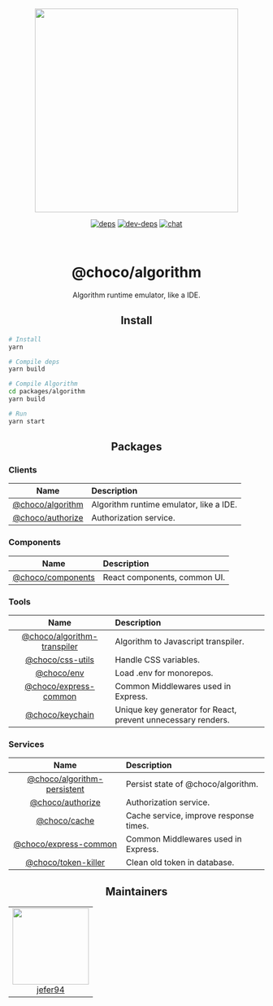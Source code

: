 <div align="center">
  <br>
  <br>

<a href="https://github.com/jefer94/algorithm">
    <img width="400"
      src="https://img.shields.io/badge/choco-algorithm-green.svg?style=for-the-badge&colorA=21252b&colorB=568af2">
  </a>

[![deps][deps]][deps-url]
[![dev-deps][dev-deps]][dev-deps-url]
[![chat][chat]][chat-url]

  <br>
  <h1>@choco/algorithm</h1>
  <p>
    Algorithm runtime emulator, like a IDE.
  </p>
</div>

<h2 align="center">Install</h2>

```bash
# Install
yarn

# Compile deps
yarn build

# Compile Algorithm
cd packages/algorithm
yarn build

# Run
yarn start
```

<h2 align="center">Packages</h2>

### Clients

|                   Name                | Description                             |
| :-----------------------------------: | :-------------------------------------- |
| [@choco/algorithm][choco-algorithm]   | Algorithm runtime emulator, like a IDE. |
| [@choco/authorize][choco-authorize]   | Authorization service.                  |

[choco-algorithm]: https://github.com/jefer94/choco/tree/master/packages/algorithm
[choco-authorize]: https://github.com/jefer94/choco/tree/master/packages/authorize

### Components

|                   Name                | Description                  |
| :-----------------------------------: | :--------------------------- |
| [@choco/components][choco-components] | React components, common UI. |

[choco-components]: https://github.com/jefer94/choco/tree/master/packages/components

### Tools

|                   Name                          | Description                                                  |
| :---------------------------------------------: | :----------------------------------------------------------- |
| [@choco/algorithm-transpiler][choco-transpiler] | Algorithm to Javascript transpiler.                          |
| [@choco/css-utils][choco-css]                   | Handle CSS variables.                                        |
| [@choco/env][choco-env]                         | Load .env for monorepos.                                     |
| [@choco/express-common][choco-express]          | Common Middlewares used in Express.                          |
| [@choco/keychain][choco-keychain]               | Unique key generator for React, prevent unnecessary renders. |

[choco-transpiler]: https://github.com/jefer94/choco/tree/master/packages/algorithm-transpiler
[choco-css]: https://github.com/jefer94/choco/tree/master/packages/css-utils
[choco-env]: https://github.com/jefer94/choco/tree/master/packages/env
[choco-express]: https://github.com/jefer94/choco/tree/master/packages/express-common
[choco-i18n]: https://github.com/jefer94/choco/tree/master/packages/i18n
[choco-keychain]: https://github.com/jefer94/choco/tree/master/packages/keychain

### Services

|                   Name                          | Description                            |
| :---------------------------------------------: | :------------------------------------- |
| [@choco/algorithm-persistent][choco-persistent] | Persist state of @choco/algorithm.     |
| [@choco/authorize][choco-authorize]             | Authorization service.                 |
| [@choco/cache][choco-cache]                     | Cache service, improve response times. |
| [@choco/express-common][choco-express]          | Common Middlewares used in Express.    |
| [@choco/token-killer][choco-killer]             | Clean old token in database.           |

[choco-persistent]: https://github.com/jefer94/choco/tree/master/packages/algorithm-persistent
[choco-authorize]: https://github.com/jefer94/choco/tree/master/packages/authorize
[choco-cache]: https://github.com/jefer94/choco/tree/master/packages/cache
[choco-killer]: https://github.com/jefer94/choco/tree/master/packages/token-killer

<h2 align="center">Maintainers</h2>

<table>
  <tbody>
    <tr>
      <td align="center" valign="top">
        <img width="150" height="150" src="https://github.com/jefer94.png?s=150">
        <br>
        <a href="https://github.com/jefer94">jefer94</a>
      </td>
     </tr>
  </tbody>
</table>

[deps]: https://david-dm.org/jefer94/algorithm.svg
[deps-url]: https://david-dm.org/jefer94/algorithm

[dev-deps]: https://david-dm.org/jefer94/algorithm/dev-status.svg
[dev-deps-url]: https://david-dm.org/jefer94/algorithm

[chat]: https://badges.gitter.im/jefer94/algorithm.svg
[chat-url]: https://gitter.im/jefer94/algorithm
